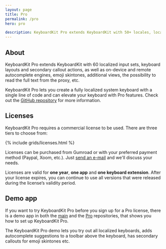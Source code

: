 ```yaml
---
layout: page
title: Pro
permalink: /pro
hero: pro

description: KeyboardKit Pro extends KeyboardKit with 50+ locales, localized system keyboards, on-device and remote autocomplete etc.
---
```



## About

KeyboardKit Pro extends KeyboardKit with 60 localized input sets, keyboard layouts and secondary callout actions, as well as on-device and remote autocomplete engines, emoji skintones, additional views, the possibility to read the full text from the proxy, etc.

KeyboardKit Pro lets you create a fully localized system keyboard with a single line of code and can elevate your keyboard with Pro features. Check out the [GitHub repository]({{site.github_url_pro}}) for more information.


## Licenses

KeyboardKit Pro requires a commercial license to be used. There are three tiers to choose from:

{% include grids/licenses.html %}

Licenses can be purchased from Gumroad or with your preferred payment method (Paypal, Xoom, etc.). Just [send an e-mail](mailto:{{site.email}}?subject=KeyboardKit%20Pro%20License) and we'll discuss your needs.

Licenses are valid for **one year**, **one app** and **one keyboard extension**. After your license expires, you can continue to use all versions that were released during the license’s validity period.


## Demo app

If you want to try KeyboardKit Pro before you sign up for a Pro license, there is a demo app in both the [main]({{site.github_url}}) and the [Pro]({{site.github_url_pro}}) repositories, that shows you how to set up KeyboardKit Pro.

The KeyboardKit Pro demo lets you try out all localized keyboards, adds autocomplete suggestions to a toolbar above the keyboard, has secondary callouts for emoji skintones etc.